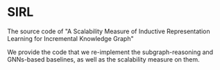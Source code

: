 # SIRL
The source code of "A Scalability Measure of Inductive Representation Learning for Incremental Knowledge Graph"

We provide the code that we re-implement the subgraph-reasoning and GNNs-based baselines, as well as the scalability measure on them.
